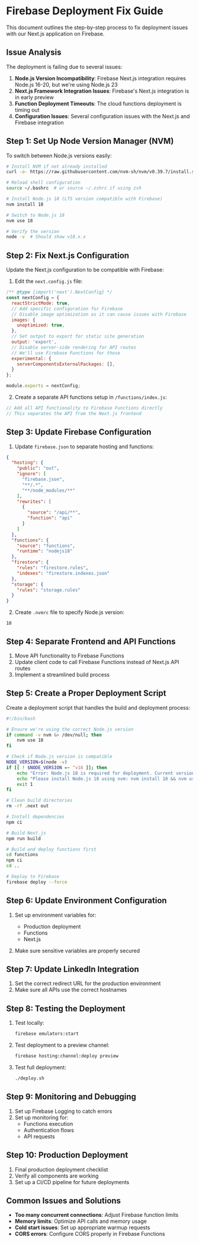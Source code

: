 # Firebase Deployment Fix Guide

This document outlines the step-by-step process to fix deployment issues with our Next.js application on Firebase.

## Issue Analysis

The deployment is failing due to several issues:

1. **Node.js Version Incompatibility**: Firebase Next.js integration requires Node.js 16-20, but we're using Node.js 23
2. **Next.js Framework Integration Issues**: Firebase's Next.js integration is in early preview
3. **Function Deployment Timeouts**: The cloud functions deployment is timing out
4. **Configuration Issues**: Several configuration issues with the Next.js and Firebase integration

## Step 1: Set Up Node Version Manager (NVM)

To switch between Node.js versions easily:

```bash
# Install NVM if not already installed
curl -o- https://raw.githubusercontent.com/nvm-sh/nvm/v0.39.7/install.sh | bash

# Reload shell configuration
source ~/.bashrc  # or source ~/.zshrc if using zsh

# Install Node.js 18 (LTS version compatible with Firebase)
nvm install 18

# Switch to Node.js 18
nvm use 18

# Verify the version
node -v  # Should show v18.x.x
```

## Step 2: Fix Next.js Configuration

Update the Next.js configuration to be compatible with Firebase:

1. Edit the `next.config.js` file:

```javascript
/** @type {import('next').NextConfig} */
const nextConfig = {
  reactStrictMode: true,
  // Add specific configuration for Firebase
  // Disable image optimization as it can cause issues with Firebase
  images: {
    unoptimized: true,
  },
  // Set output to export for static site generation
  output: 'export',
  // Disable server-side rendering for API routes
  // We'll use Firebase Functions for those
  experimental: {
    serverComponentsExternalPackages: [],
  }
};

module.exports = nextConfig;
```

2. Create a separate API functions setup in `/functions/index.js`:

```javascript
// Add all API functionality to Firebase Functions directly
// This separates the API from the Next.js frontend
```

## Step 3: Update Firebase Configuration

1. Update `firebase.json` to separate hosting and functions:

```json
{
  "hosting": {
    "public": "out",
    "ignore": [
      "firebase.json",
      "**/.*",
      "**/node_modules/**"
    ],
    "rewrites": [
      {
        "source": "/api/**",
        "function": "api"
      }
    ]
  },
  "functions": {
    "source": "functions",
    "runtime": "nodejs18"
  },
  "firestore": {
    "rules": "firestore.rules",
    "indexes": "firestore.indexes.json"
  },
  "storage": {
    "rules": "storage.rules"
  }
}
```

2. Create `.nvmrc` file to specify Node.js version:

```
18
```

## Step 4: Separate Frontend and API Functions

1. Move API functionality to Firebase Functions
2. Update client code to call Firebase Functions instead of Next.js API routes
3. Implement a streamlined build process

## Step 5: Create a Proper Deployment Script

Create a deployment script that handles the build and deployment process:

```bash
#!/bin/bash

# Ensure we're using the correct Node.js version
if command -v nvm &> /dev/null; then
    nvm use 18
fi

# Check if Node.js version is compatible
NODE_VERSION=$(node -v)
if [[ ! $NODE_VERSION =~ ^v18 ]]; then
    echo "Error: Node.js 18 is required for deployment. Current version: $NODE_VERSION"
    echo "Please install Node.js 18 using nvm: nvm install 18 && nvm use 18"
    exit 1
fi

# Clean build directories
rm -rf .next out

# Install dependencies
npm ci

# Build Next.js
npm run build

# Build and deploy functions first
cd functions
npm ci
cd ..

# Deploy to Firebase
firebase deploy --force
```

## Step 6: Update Environment Configuration

1. Set up environment variables for:
   - Production deployment
   - Functions
   - Next.js

2. Make sure sensitive variables are properly secured

## Step 7: Update LinkedIn Integration

1. Set the correct redirect URL for the production environment
2. Make sure all APIs use the correct hostnames

## Step 8: Testing the Deployment

1. Test locally:
   ```bash
   firebase emulators:start
   ```

2. Test deployment to a preview channel:
   ```bash
   firebase hosting:channel:deploy preview
   ```

3. Test full deployment:
   ```bash
   ./deploy.sh
   ```

## Step 9: Monitoring and Debugging

1. Set up Firebase Logging to catch errors
2. Set up monitoring for:
   - Functions execution
   - Authentication flows
   - API requests

## Step 10: Production Deployment

1. Final production deployment checklist
2. Verify all components are working
3. Set up a CI/CD pipeline for future deployments

## Common Issues and Solutions

- **Too many concurrent connections**: Adjust Firebase function limits
- **Memory limits**: Optimize API calls and memory usage
- **Cold start issues**: Set up appropriate warmup requests
- **CORS errors**: Configure CORS properly in Firebase Functions